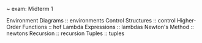 ~ exam: Midterm 1

<topic>Environment Diagrams :: environments</topic>
<topic>Control Structures :: control</topic>
<topic>Higher-Order Functions :: hof</topic>
<topic>Lambda Expressions :: lambdas</topic>
<topic>Newton's Method :: newtons</topic>
<topic>Recursion :: recursion</topic>
<topic>Tuples :: tuples</topic>

